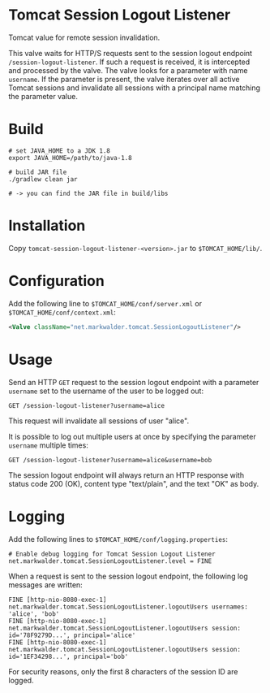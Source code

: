 # Tomcat Session Logout Listener

Tomcat value for remote session invalidation.

This valve waits for HTTP/S requests sent to the session logout endpoint `/session-logout-listener`.
If such a request is received, it is intercepted and processed by the valve.
The valve looks for a parameter with name `username`.
If the parameter is present, the valve iterates over all active Tomcat sessions and
invalidate all sessions with a principal name matching the parameter value.

# Build

```shell
# set JAVA_HOME to a JDK 1.8
export JAVA_HOME=/path/to/java-1.8

# build JAR file
./gradlew clean jar

# -> you can find the JAR file in build/libs
```

# Installation

Copy `tomcat-session-logout-listener-<version>.jar` to `$TOMCAT_HOME/lib/`.

# Configuration

Add the following line to `$TOMCAT_HOME/conf/server.xml` or `$TOMCAT_HOME/conf/context.xml`:

```xml
<Valve className="net.markwalder.tomcat.SessionLogoutListener"/>
```

# Usage

Send an HTTP `GET` request to the session logout endpoint with a parameter `username` set to the username of the user to be logged out:

```
GET /session-logout-listener?username=alice
```

This request will invalidate all sessions of user "alice".

It is possible to log out multiple users at once by specifying the parameter `username` multiple times:

```
GET /session-logout-listener?username=alice&username=bob
```

The session logout endpoint will always return an HTTP response with status code 200 (OK), content type "text/plain", and the text "OK" as body.

# Logging

Add the following lines to `$TOMCAT_HOME/conf/logging.properties`:

```properties
# Enable debug logging for Tomcat Session Logout Listener
net.markwalder.tomcat.SessionLogoutListener.level = FINE
```

When a request is sent to the session logout endpoint, the following log messages are written:

```
FINE [http-nio-8080-exec-1] net.markwalder.tomcat.SessionLogoutListener.logoutUsers usernames: 'alice', 'bob'
FINE [http-nio-8080-exec-1] net.markwalder.tomcat.SessionLogoutListener.logoutUsers session: id='78F9279D...', principal='alice'
FINE [http-nio-8080-exec-1] net.markwalder.tomcat.SessionLogoutListener.logoutUsers session: id='1EF34298...', principal='bob'
```

For security reasons, only the first 8 characters of the session ID are logged.
